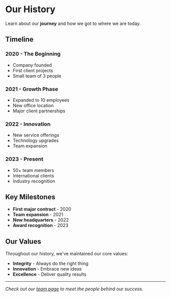 # Our History

Learn about our **journey** and how we got to where we are today.

## Timeline

### 2020 - The Beginning
- Company founded
- First client projects
- Small team of 3 people

### 2021 - Growth Phase
- Expanded to 10 employees
- New office location
- Major client partnerships

### 2022 - Innovation
- New service offerings
- Technology upgrades
- Team expansion

### 2023 - Present
- 50+ team members
- International clients
- Industry recognition

## Key Milestones

- **First major contract** - 2020
- **Team expansion** - 2021
- **New headquarters** - 2022
- **Award recognition** - 2023

## Our Values

Throughout our history, we've maintained our core values:

- **Integrity** - Always do the right thing
- **Innovation** - Embrace new ideas
- **Excellence** - Deliver quality results

---

*Check out our [team page](/about/team/) to meet the people behind our success.*
